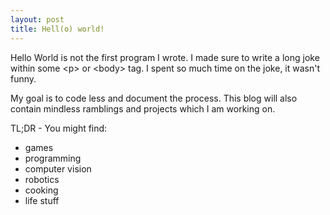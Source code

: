 ```yaml
---
layout: post
title: Hell(o) world!
---
```


Hello World is not the first program I wrote. I made sure to write a long joke
within some \<p\> or \<body\> tag. I spent so much time on the joke,
it wasn't funny.

My goal is to code less and document the process. This blog will also contain
mindless ramblings and projects which I am working on.

TL;DR - You might find:

* games
* programming
* computer vision
* robotics
* cooking
* life stuff
